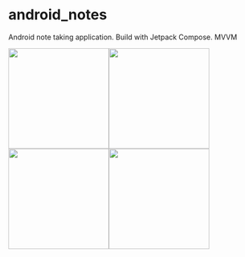 # android_notes
Android note taking application. Build with Jetpack Compose. MVVM

<img src="https://github.com/AndreyKassaev/android_notes/assets/60035610/4a114606-8666-409d-a09d-3bb1788ec92d" width=200><img src="https://github.com/AndreyKassaev/android_notes/assets/60035610/8fba9b31-a2df-46d4-9804-44995dfd5400" width=200><img src="https://github.com/AndreyKassaev/android_notes/assets/60035610/91a4f5c6-1d64-48ac-878c-b488a110859f" width=200><img src="https://github.com/AndreyKassaev/android_notes/assets/60035610/edafca52-de2c-4be5-b9b1-89b8a2c01e6c" width=200>
